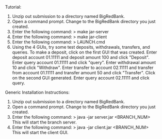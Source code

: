 Tutorial:

1. Unzip out submission to a directory named BigRedBank.
2. Open a command prompt. Change to the BigRedBank directory you just created.
3. Enter the following command:
        > make jar-server
4. Enter the following command:
        > make jar-client
3. Enter the following command:
        > LAUNCH.cmd
4. Using the 4 GUIs, try some test deposits, withdrawals, transfers, and queries.
   To make a deposit, click on the first GUI that was created. Enter deposit account 
   01.11111 and deposit amount 100 and click "Deposit". Enter query account 
   01.11111 and click "query". Enter withdrawal amount 10 and click "Withdraw". Enter
   transfer to account 02.11111 and transfer from account 01.11111 and transfer amount
   50 and click "Transfer". Click on the second GUI generated. Enter query account 02.11111
   and click query.

Generic Installation Instructions:

1. Unzip out submission to a directory named BigRedBank.
2. Open a command prompt. Change to the BigRedBank directory you just created.
3. Enter the following command:
        > java -jar server.jar <BRANCH_NUM>
   This will start the branch server.
4. Enter the following command:
        > java -jar client.jar <BRANCH_NUM>
   This will start the client GUI.
